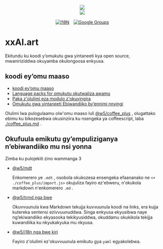 <p align="center"><a href="https://xxai.art"><img src="https://cdn.jsdelivr.net/gh/xxai-art/doc/logo.svg"/></a><br/><a href="https://xxai.art"><img src="https://cdn.jsdelivr.net/gh/xxai-art/doc/xxai.svg"/></a></p><p align="center"><a href="https://github.com/xxai-art/doc#readme"><img alt="I18N" src="https://cdn.jsdelivr.net/gh/wactax/img/t.svg"/></a>　<a href="https://groups.google.com/u/0/g/xxai-art"><img alt="Google Groups" src="https://cdn.jsdelivr.net/gh/wactax/img/g-groups.svg"/></a></p>

# xxAI.art

Ekitundu ku koodi y’omukutu gwa yintaneeti kya open source, mwaniriziddwa okuyamba okulongoosa enkyusa.

## koodi ey’omu maaso

* [koodi ey’omu maaso](https://github.com/xxai-art/web)
* [Language packs for omukutu okutwaliza awamu](https://github.com/xxai-art/web/tree/main/i18n)
* [Paka z'olulimi eza modulo z'okuyingira](https://github.com/wacpkg/user/tree/main/ui.i18n)
* [Omukutu gwa yintaneeti Ebiwandiiko by’ennimi nnyingi](https://github.com/xxai-doc)

Olulimi lwa pulogulaamu olw'omu maaso luli [@w5/coffee_plus](http://npmjs.com/@w5/coffee_plus) , olugattako ebimu ku bikozesebwa okusinziira ku nsengeka ya coffeescript, laba [./coffee_plus.md](./coffee_plus.md) .

## Okufuula emikutu gy’empuliziganya n’ebiwandiiko mu nsi yonna

Zimba ku pulojekiti zino wammanga 3

* [@w5/mdt](https://www.npmjs.com/package/@w5/mdt)

  Enkomerero ye `.mdt` , osobola okukozesa ensengeka efaananako ne `<+ ./coffee_plus/import.js>` okujuliza fayiro ez'ebweru, n'okukola markdown n'enkomerero `.md` .

* [@w5/trmd nga bwe](https://www.npmjs.com/package/@w5/trmd)

  Okuvvuunula kwa Markdown tekujja kuvvuunula koodi na links, era kujja kutereka sentensi ezivvuunuddwa. Singa enkyusa ekyusibwa naye ng’ekiwandiiko ekyasooka tekikyusiddwa, okuddamu okukikola tekijja kuwandiika ku nkyukakyuka mu nkyusa.

* [@w5/i18n nga bwe kiri](https://www.npmjs.com/package/@w5/i18n)

  Fayiro z'olulimi ez'okuvvuunula emikutu gya `yaml` egyakolebwa.
